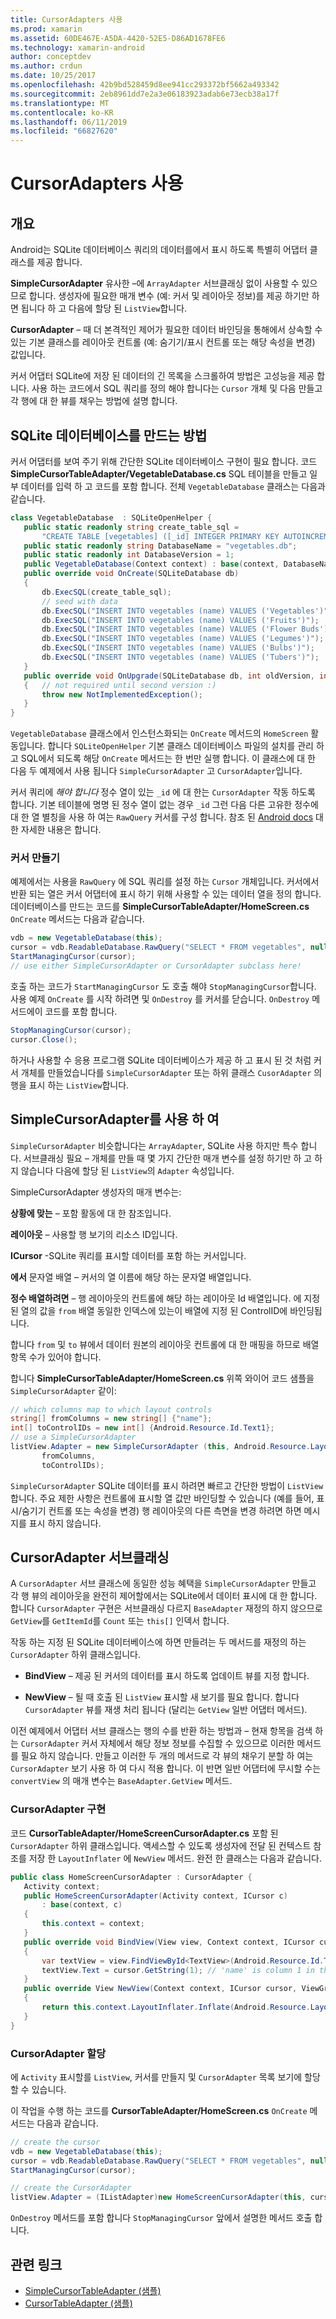 ```yaml
---
title: CursorAdapters 사용
ms.prod: xamarin
ms.assetid: 60DE467E-A5DA-4420-52E5-D86AD1678FE6
ms.technology: xamarin-android
author: conceptdev
ms.author: crdun
ms.date: 10/25/2017
ms.openlocfilehash: 42b9bd528459d8ee941cc293372bf5662a493342
ms.sourcegitcommit: 2eb8961dd7e2a3e06183923adab6e73ecb38a17f
ms.translationtype: MT
ms.contentlocale: ko-KR
ms.lasthandoff: 06/11/2019
ms.locfileid: "66827620"
---
```

# <a name="using-cursoradapters"></a>CursorAdapters 사용


## <a name="overview"></a>개요

Android는 SQLite 데이터베이스 쿼리의 데이터를에서 표시 하도록 특별히 어댑터 클래스를 제공 합니다.

 **SimpleCursorAdapter** 유사한 –에 `ArrayAdapter` 서브클래싱 없이 사용할 수 있으므로 합니다. 생성자에 필요한 매개 변수 (예: 커서 및 레이아웃 정보)를 제공 하기만 하면 됩니다 하 고 다음에 할당 된 `ListView`합니다.

 **CursorAdapter** – 때 더 본격적인 제어가 필요한 데이터 바인딩을 통해에서 상속할 수 있는 기본 클래스를 레이아웃 컨트롤 (예: 숨기기/표시 컨트롤 또는 해당 속성을 변경) 값입니다.

커서 어댑터 SQLite에 저장 된 데이터의 긴 목록을 스크롤하여 방법은 고성능을 제공 합니다. 사용 하는 코드에서 SQL 쿼리를 정의 해야 합니다는 `Cursor` 개체 및 다음 만들고 각 행에 대 한 뷰를 채우는 방법에 설명 합니다.


## <a name="creating-an-sqlite-database"></a>SQLite 데이터베이스를 만드는 방법

커서 어댑터를 보여 주기 위해 간단한 SQLite 데이터베이스 구현이 필요 합니다. 코드 **SimpleCursorTableAdapter/VegetableDatabase.cs** SQL 테이블을 만들고 일부 데이터를 입력 하 고 코드를 포함 합니다.
전체 `VegetableDatabase` 클래스는 다음과 같습니다.

```csharp
class VegetableDatabase  : SQLiteOpenHelper {
   public static readonly string create_table_sql =
       "CREATE TABLE [vegetables] ([_id] INTEGER PRIMARY KEY AUTOINCREMENT NOT NULL UNIQUE, [name] TEXT NOT NULL UNIQUE)";
   public static readonly string DatabaseName = "vegetables.db";
   public static readonly int DatabaseVersion = 1;
   public VegetableDatabase(Context context) : base(context, DatabaseName, null, DatabaseVersion) { }
   public override void OnCreate(SQLiteDatabase db)
   {
       db.ExecSQL(create_table_sql);
       // seed with data
       db.ExecSQL("INSERT INTO vegetables (name) VALUES ('Vegetables')");
       db.ExecSQL("INSERT INTO vegetables (name) VALUES ('Fruits')");
       db.ExecSQL("INSERT INTO vegetables (name) VALUES ('Flower Buds')");
       db.ExecSQL("INSERT INTO vegetables (name) VALUES ('Legumes')");
       db.ExecSQL("INSERT INTO vegetables (name) VALUES ('Bulbs')");
       db.ExecSQL("INSERT INTO vegetables (name) VALUES ('Tubers')");
   }
   public override void OnUpgrade(SQLiteDatabase db, int oldVersion, int newVersion)
   {   // not required until second version :)
       throw new NotImplementedException();
   }
}
```

`VegetableDatabase` 클래스에서 인스턴스화되는 `OnCreate` 메서드의 `HomeScreen` 활동입니다. 합니다 `SQLiteOpenHelper` 기본 클래스 데이터베이스 파일의 설치를 관리 하 고 SQL에서 되도록 해당 `OnCreate` 메서드는 한 번만 실행 합니다. 이 클래스에 대 한 다음 두 예제에서 사용 됩니다 `SimpleCursorAdapter` 고 `CursorAdapter`입니다.

커서 쿼리에 *해야 합니다* 정수 열이 있는 `_id` 에 대 한는 `CursorAdapter` 작동 하도록 합니다. 기본 테이블에 명명 된 정수 열이 없는 경우 `_id` 그런 다음 다른 고유한 정수에 대 한 열 별칭을 사용 하 여는 `RawQuery` 커서를 구성 합니다. 참조 된 [Android docs](https://developer.xamarin.com/api/type/Android.Widget.CursorAdapter/) 대 한 자세한 내용은 합니다.


### <a name="creating-the-cursor"></a>커서 만들기

예제에서는 사용을 `RawQuery` 에 SQL 쿼리를 설정 하는 `Cursor` 개체입니다. 커서에서 반환 되는 열은 커서 어댑터에 표시 하기 위해 사용할 수 있는 데이터 열을 정의 합니다. 데이터베이스를 만드는 코드를 **SimpleCursorTableAdapter/HomeScreen.cs** `OnCreate` 메서드는 다음과 같습니다.

```csharp
vdb = new VegetableDatabase(this);
cursor = vdb.ReadableDatabase.RawQuery("SELECT * FROM vegetables", null); // cursor query
StartManagingCursor(cursor);
// use either SimpleCursorAdapter or CursorAdapter subclass here!
```

호출 하는 코드가 `StartManagingCursor` 도 호출 해야 `StopManagingCursor`합니다. 사용 예제 `OnCreate` 를 시작 하려면 및 `OnDestroy` 를 커서를 닫습니다. `OnDestroy` 메서드에이 코드를 포함 합니다.

```csharp
StopManagingCursor(cursor);
cursor.Close();
```

하거나 사용할 수 응용 프로그램 SQLite 데이터베이스가 제공 하 고 표시 된 것 처럼 커서 개체를 만들었습니다를 `SimpleCursorAdapter` 또는 하위 클래스 `CusorAdapter` 의 행을 표시 하는 `ListView`합니다.


## <a name="using-simplecursoradapter"></a>SimpleCursorAdapter를 사용 하 여

`SimpleCursorAdapter` 비슷합니다는 `ArrayAdapter`, SQLite 사용 하지만 특수 합니다. 서브클래싱 필요 – 개체를 만들 때 몇 가지 간단한 매개 변수를 설정 하기만 하 고 하지 않습니다 다음에 할당 된 `ListView`의 `Adapter` 속성입니다.

SimpleCursorAdapter 생성자의 매개 변수는:

 **상황에 맞는** – 포함 활동에 대 한 참조입니다.

 **레이아웃** – 사용할 행 보기의 리소스 ID입니다.

 **ICursor** -SQLite 쿼리를 표시할 데이터를 포함 하는 커서입니다.

 **에서** 문자열 배열 – 커서의 열 이름에 해당 하는 문자열 배열입니다.

 **정수 배열하려면** – 행 레이아웃의 컨트롤에 해당 하는 레이아웃 Id 배열입니다. 에 지정 된 열의 값을 `from` 배열 동일한 인덱스에 있는이 배열에 지정 된 ControlID에 바인딩됩니다.

합니다 `from` 및 `to` 뷰에서 데이터 원본의 레이아웃 컨트롤에 대 한 매핑을 하므로 배열 항목 수가 있어야 합니다.

합니다 **SimpleCursorTableAdapter/HomeScreen.cs** 위쪽 와이어 코드 샘플을 `SimpleCursorAdapter` 같이:

```csharp
// which columns map to which layout controls
string[] fromColumns = new string[] {"name"};
int[] toControlIDs = new int[] {Android.Resource.Id.Text1};
// use a SimpleCursorAdapter
listView.Adapter = new SimpleCursorAdapter (this, Android.Resource.Layout.SimpleListItem1, cursor,
       fromColumns,
       toControlIDs);
```

`SimpleCursorAdapter` SQLite 데이터를 표시 하려면 빠르고 간단한 방법이 `ListView`합니다. 주요 제한 사항은 컨트롤에 표시할 열 값만 바인딩할 수 있습니다 (예를 들어, 표시/숨기기 컨트롤 또는 속성을 변경) 행 레이아웃의 다른 측면을 변경 하려면 하면 메시지를 표시 하지 않습니다.


## <a name="subclassing-cursoradapter"></a>CursorAdapter 서브클래싱

A `CursorAdapter` 서브 클래스에 동일한 성능 혜택을 `SimpleCursorAdapter` 만들고 각 행 뷰의 레이아웃을 완전히 제어할에서는 SQLite에서 데이터 표시에 대 한 합니다. 합니다 `CursorAdapter` 구현은 서브클래싱 다르지 `BaseAdapter` 재정의 하지 않으므로 `GetView`를 `GetItemId`를 `Count` 또는 `this[]` 인덱서 합니다.

작동 하는 지정 된 SQLite 데이터베이스에 하면 만들려는 두 메서드를 재정의 하는 `CursorAdapter` 하위 클래스입니다.

- **BindView** – 제공 된 커서의 데이터를 표시 하도록 업데이트 뷰를 지정 합니다.

- **NewView** – 될 때 호출 된 `ListView` 표시할 새 보기를 필요 합니다. 합니다 `CursorAdapter` 뷰를 재생 처리 됩니다 (달리는 `GetView` 일반 어댑터 메서드).

이전 예제에서 어댑터 서브 클래스는 행의 수를 반환 하는 방법과 – 현재 항목을 검색 하는 `CursorAdapter` 커서 자체에서 해당 정보 정보를 수집할 수 있으므로 이러한 메서드를 필요 하지 않습니다. 만들고 이러한 두 개의 메서드로 각 뷰의 채우기 분할 하 여는 `CursorAdapter` 보기 사용 하 여 다시 적용 합니다. 이 반면 일반 어댑터에 무시할 수는 `convertView` 의 매개 변수는 `BaseAdapter.GetView` 메서드.


### <a name="implementing-the-cursoradapter"></a>CursorAdapter 구현

코드 **CursorTableAdapter/HomeScreenCursorAdapter.cs** 포함 된 `CursorAdapter` 하위 클래스입니다. 액세스할 수 있도록 생성자에 전달 된 컨텍스트 참조를 저장 한 `LayoutInflater` 에 `NewView` 메서드. 완전 한 클래스는 다음과 같습니다.

```csharp
public class HomeScreenCursorAdapter : CursorAdapter {
   Activity context;
   public HomeScreenCursorAdapter(Activity context, ICursor c)
       : base(context, c)
   {
       this.context = context;
   }
   public override void BindView(View view, Context context, ICursor cursor)
   {
       var textView = view.FindViewById<TextView>(Android.Resource.Id.Text1);
       textView.Text = cursor.GetString(1); // 'name' is column 1 in the cursor query
   }
   public override View NewView(Context context, ICursor cursor, ViewGroup parent)
   {
       return this.context.LayoutInflater.Inflate(Android.Resource.Layout.SimpleListItem1, parent, false);
   }
}
```


### <a name="assigning-the-cursoradapter"></a>CursorAdapter 할당

에 `Activity` 표시할를 `ListView`, 커서를 만들지 및 `CursorAdapter` 목록 보기에 할당할 수 있습니다.

이 작업을 수행 하는 코드를 **CursorTableAdapter/HomeScreen.cs** `OnCreate` 메서드는 다음과 같습니다.

```csharp
// create the cursor
vdb = new VegetableDatabase(this);
cursor = vdb.ReadableDatabase.RawQuery("SELECT * FROM vegetables", null);
StartManagingCursor(cursor);

// create the CursorAdapter
listView.Adapter = (IListAdapter)new HomeScreenCursorAdapter(this, cursor, false);
```

`OnDestroy` 메서드를 포함 합니다 `StopManagingCursor` 앞에서 설명한 메서드 호출 합니다.



## <a name="related-links"></a>관련 링크

- [SimpleCursorTableAdapter (샘플)](https://developer.xamarin.com/samples/monodroid/SimpleCursorTableAdapter/)
- [CursorTableAdapter (샘플)](https://developer.xamarin.com/samples/monodroid/CursorTableAdapter/)
